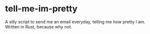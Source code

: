 # tell-me-im-pretty
A silly script to send me an email everyday, telling me how pretty I am.
Written in Rust, because why not.
